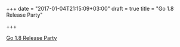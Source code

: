 +++
date = "2017-01-04T21:15:09+03:00"
draft = true
title = "Go 1.8 Release Party"

+++

<p><a href="https://github.com/golang/go/wiki/Go-1.8-Release-Party">Go 1.8 Release Party</a></p>
